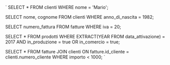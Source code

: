 `
SELECT \* FROM clienti WHERE nome = 'Mario';

SELECT nome, cognome FROM clienti WHERE anno_di_nascita = 1982;

SELECT numero_fattura FROM fatture WHERE iva = 20;

SELECT \* FROM prodotti
WHERE EXTRACT(YEAR FROM data_attivazione) = 2017
AND in_produzione = true OR in_comercio = true;

SELECT \* FROM fatture
JOIN clienti ON fatture.id_cliente = clienti.numero_cliente
WHERE importo < 1000;
`
